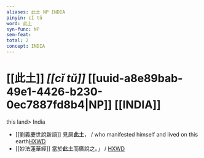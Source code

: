 ```yaml
---
aliases: 此土 NP INDIA
pinyin: cǐ tǔ
word: 此土
syn-func: NP
sem-feat: 
total: 2
concept: INDIA 
---
```

# [[此土]] *[[cǐ tǔ]]*  [[uuid-a8e89bab-49e1-4426-b230-0ec7887fd8b4|NP]] [[INDIA]]
this land> India
 - [[劉義慶世說新語]] 見居**此土**， / who manifested himself and lived on this earth[HXWD](https://hxwd.org/textview.html?location=KR3l0002_tls_004-50a.11)
 - [[妙法蓮華經]] 當於**此土**而廣說之。」 / [HXWD](https://hxwd.org/textview.html?location=KR6d0001_T_005-0039c.51)